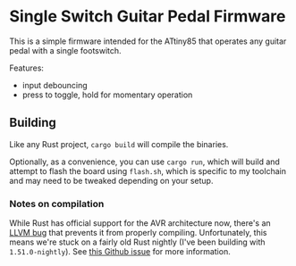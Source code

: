 # Single Switch Guitar Pedal Firmware

This is a simple firmware intended for the ATtiny85 that operates any guitar pedal with a single footswitch.

Features:

- input debouncing
- press to toggle, hold for momentary operation

## Building

Like any Rust project, `cargo build` will compile the binaries.

Optionally, as a convenience, you can use `cargo run`, which will build and attempt to flash the board using `flash.sh`, which is specific to my toolchain and may need to be tweaked depending on your setup.

### Notes on compilation

While Rust has official support for the AVR architecture now, there's an [LLVM bug](https://reviews.llvm.org/D114611) that prevents it from properly compiling.
Unfortunately, this means we're stuck on a fairly old Rust nightly (I've been building with `1.51.0-nightly`).
See [this Github issue](https://github.com/rust-lang/rust/issues/82104) for more information.
